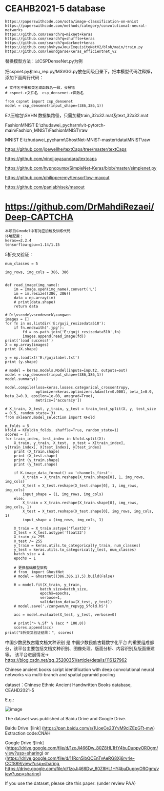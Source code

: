 # CEAHB2021-5 database

```
https://paperswithcode.com/sota/image-classification-on-mnist
https://paperswithcode.com/methods/category/convolutional-neural-networks
https://github.com/search?q=mixnet+keras
https://github.com/search?q=shuffle+keras
https://github.com/search?q=darknet+keras
https://github.com/shyhyawJou/ExquisiteNetV2/blob/main/train.py
https://github.com/leondgarse/Keras_efficientnet_v2
```

替换模型方法：以CSPDenseNet.py为例

把cspnet.py和mu_rep.py/MSVGG.py放在同级目录下，把本模型代码注释掉，添加下面两行代码：
```
# 文件名不要和类名或函数名一致，会报错
# cspnet->文件名  csp_densenet->函数名

from cspnet import csp_densenet
model = csp_densenet(input_shape=(386,386,1))
```
E:\压缩包\SVHN 数据集路径，只需加载train_32x32.mat及text_32x32.mat

FashionMNIST   E:\zhudawei_pycharm\vit-pytorch-main\Fashion_MNIST\FashionMNIST\raw

MNIST    E:\zhudawei_pycharm\GhostNet-MNIST-master\data\MNIST\raw

https://github.com/joewellhe/textCaps/tree/master/textCaps

https://github.com/vinojjayasundara/textcaps

https://github.com/hypnopump/SimpleNet-Keras/blob/master/simplenet.py

https://github.com/philipperemy/tensorflow-maxout

https://github.com/paniabhisek/maxout

# https://github.com/DrMahdiRezaei/Deep-CAPTCHA
```
本项目中model中有对应加载及训练代码
环境配置：
keras==2.2.4
tensorflow-gpu==1.14/1.15
```
5折交叉验证：
```
num_classes = 5

img_rows, img_cols = 386, 386


def read_image(img_name):
    im = Image.open(img_name).convert('L')
    im = im.resize((386, 386))
    data = np.array(im)
    # print(data.shape)
    return data

# D:\vscode\vscodework\zangwen
images = []
for fn in os.listdir('E:/guji_resizedata510'):
    if fn.endswith('.jpg'):
        fd = os.path.join('E:/guji_resizedata510',fn)
        images.append(read_image(fd))
print('load success!')
X = np.array(images)
print (X.shape)

y = np.loadtxt('E:/gujilabel.txt')
print (y.shape)

# model = keras.models.Model(inputs=input2, outputs=out)
model = csp_densenet(input_shape=(386,386,1))
model.summary()

model.compile(loss=keras.losses.categorical_crossentropy,
              optimizer=keras.optimizers.Adam(lr=0.0001, beta_1=0.9, beta_2=0.9, epsilon=1e-08, amsgrad=True),
              metrics=['accuracy'])

# X_train, X_test, y_train, y_test = train_test_split(X, y, test_size = 0.5, random_state= 3)
from sklearn.model_selection import KFold

n_folds = 5
kfold = KFold(n_folds, shuffle=True, random_state=1)
scores = []
for train_index, test_index in kfold.split(X):
    X_train, y_train, X_test,  y_test = X[train_index], y[train_index], X[test_index], y[test_index]
    print (X_train.shape)
    print (X_test.shape)
    print (y_train.shape)
    print (y_test.shape)

    if K.image_data_format() == 'channels_first':
        X_train = X_train.reshape(X_train.shape[0], 1, img_rows, img_cols)
        X_test = X_test.reshape(X_test.shape[0], 1, img_rows, img_cols)
        input_shape = (1, img_rows, img_cols)
    else:
        X_train = X_train.reshape(X_train.shape[0], img_rows, img_cols, 1)
        X_test = X_test.reshape(X_test.shape[0], img_rows, img_cols, 1)
        input_shape = (img_rows, img_cols, 1)

    X_train = X_train.astype('float32')
    X_test = X_test.astype('float32')
    X_train /= 255
    X_test /= 255
    y_train = keras.utils.to_categorical(y_train, num_classes)
    y_test = keras.utils.to_categorical(y_test, num_classes)
    batch_size = 4
    epochs = 1

    # 更换基础模型架构
    # from  import GhostNet
    # model = GhostNet((386,386,1),5).build(False)

    H = model.fit(X_train, y_train,
                batch_size=batch_size,
                epochs=epochs,
                verbose=1,
                validation_data=(X_test, y_test))
    # model.save('./zangwen/m_repvgg_5fold.h5')

    acc = model.evaluate(X_test, y_test, verbose=0)

    # print('> %.5f' % (acc * 100.0))
    scores.append(acc)
print("5折交叉验证结果：", scores)    
```

中国少数民族古籍文档文种识别 是 中国少数民族古籍数字化平台 的重要组成部分，该平台主要包括文档文种识别、图像处理、版面分析、内容识别及版面重建等。 该平台进展情况->
https://blog.csdn.net/qq_35200351/article/details/116127962

Chinese ancient books script identification with deep convolutional neural networks via multi-branch and spatial pyramid pooling

dataset：Chinese Ethnic Ancient Handwritten Books database, CEAHD2021-5

E.g.:

![image](https://github.com/yddcode/CNAHB2021-5/blob/main/img/20210328093743.png)

The dataset was published at Baidu Drive and Google Drive.

Baidu Drive ![link] (https://pan.baidu.com/s/1UoeCe23YvM9ciZEpGTt-mw)
Extraction code:CNAH 

Google Drive ![link] (https://drive.google.com/file/d/1zoJi466Dw_80Z8HL1HY4buDuppyOROgm/view?usp=sharing)
or (https://drive.google.com/file/d/11Rcn5ibQCEnTvAeRG8Xj6rv4e-CCf889/view?usp=sharing, https://drive.google.com/file/d/1zoJi466Dw_80Z8HL1HY4buDuppyOROgm/view?usp=sharing)

If you use the dataset, please cite this paper: (under review PAA)
